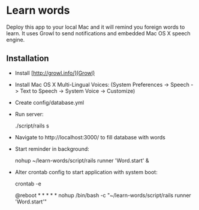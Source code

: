 Learn words
===========

Deploy this app to your local Mac and it will remind you foreign words to learn. 
It uses Growl to send notifications and embedded Mac OS X speech engine.

Installation
------------

* Install [http://growl.info/](Growl)
* Install Mac OS X Multi-Lingual Voices: (System Preferences -> Speech -> Text
  to Speech -> System Voice -> Customize)
* Create config/database.yml
* Run server:

    ./script/rails s

* Navigate to http://localhost:3000/ to fill database with words
* Start reminder in background: 

    nohup ~/learn-words/script/rails runner 'Word.start' &

* Alter crontab config to start application with system boot:

    crontab -e

    @reboot * * * * * nohup /bin/bash -c "~/learn-words/script/rails  runner 'Word.start'" 

